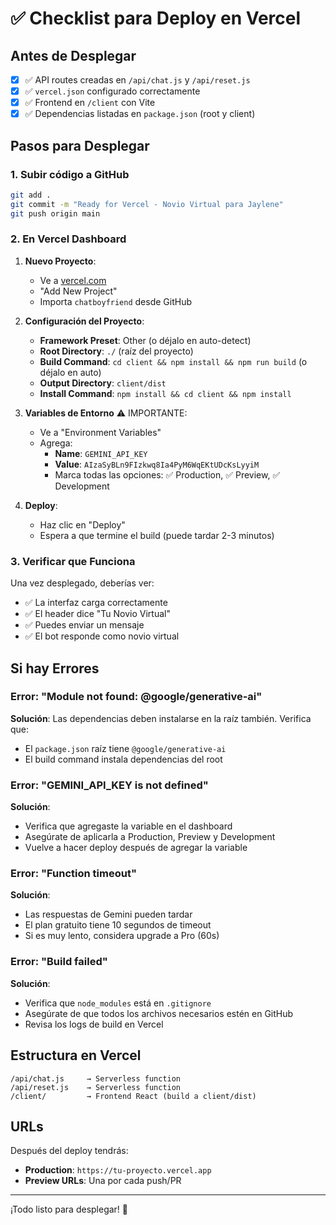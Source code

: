 # ✅ Checklist para Deploy en Vercel

## Antes de Desplegar

- [x] ✅ API routes creadas en `/api/chat.js` y `/api/reset.js`
- [x] ✅ `vercel.json` configurado correctamente
- [x] ✅ Frontend en `/client` con Vite
- [x] ✅ Dependencias listadas en `package.json` (root y client)

## Pasos para Desplegar

### 1. Subir código a GitHub
```bash
git add .
git commit -m "Ready for Vercel - Novio Virtual para Jaylene"
git push origin main
```

### 2. En Vercel Dashboard

1. **Nuevo Proyecto**:
   - Ve a [vercel.com](https://vercel.com)
   - "Add New Project"
   - Importa `chatboyfriend` desde GitHub

2. **Configuración del Proyecto**:
   - **Framework Preset**: Other (o déjalo en auto-detect)
   - **Root Directory**: `./` (raíz del proyecto)
   - **Build Command**: `cd client && npm install && npm run build` (o déjalo en auto)
   - **Output Directory**: `client/dist`
   - **Install Command**: `npm install && cd client && npm install`

3. **Variables de Entorno** ⚠️ IMPORTANTE:
   - Ve a "Environment Variables"
   - Agrega:
     - **Name**: `GEMINI_API_KEY`
     - **Value**: `AIzaSyBLn9FIzkwq8Ia4PyM6WqEKtUDcKsLyyiM`
     - Marca todas las opciones: ✅ Production, ✅ Preview, ✅ Development

4. **Deploy**:
   - Haz clic en "Deploy"
   - Espera a que termine el build (puede tardar 2-3 minutos)

### 3. Verificar que Funciona

Una vez desplegado, deberías ver:
- ✅ La interfaz carga correctamente
- ✅ El header dice "Tu Novio Virtual"
- ✅ Puedes enviar un mensaje
- ✅ El bot responde como novio virtual

## Si hay Errores

### Error: "Module not found: @google/generative-ai"
**Solución**: Las dependencias deben instalarse en la raíz también. Verifica que:
- El `package.json` raíz tiene `@google/generative-ai`
- El build command instala dependencias del root

### Error: "GEMINI_API_KEY is not defined"
**Solución**: 
- Verifica que agregaste la variable en el dashboard
- Asegúrate de aplicarla a Production, Preview y Development
- Vuelve a hacer deploy después de agregar la variable

### Error: "Function timeout"
**Solución**: 
- Las respuestas de Gemini pueden tardar
- El plan gratuito tiene 10 segundos de timeout
- Si es muy lento, considera upgrade a Pro (60s)

### Error: "Build failed"
**Solución**: 
- Verifica que `node_modules` está en `.gitignore`
- Asegúrate de que todos los archivos necesarios estén en GitHub
- Revisa los logs de build en Vercel

## Estructura en Vercel

```
/api/chat.js     → Serverless function
/api/reset.js    → Serverless function
/client/         → Frontend React (build a client/dist)
```

## URLs

Después del deploy tendrás:
- **Production**: `https://tu-proyecto.vercel.app`
- **Preview URLs**: Una por cada push/PR

---

¡Todo listo para desplegar! 🚀
